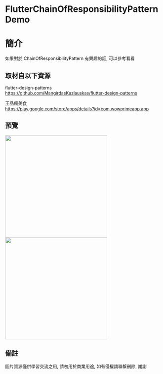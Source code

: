 # FlutterChainOfResponsibilityPatternDemo

簡介
==================================
如果對於 ChainOfResponsibilityPattern 有興趣的話, 可以參考看看                                 

取材自以下資源
--------
flutter-design-patterns                                                                 
https://github.com/MangirdasKazlauskas/flutter-design-patterns     
                  			
王品瘋美食                                                                 
https://play.google.com/store/apps/details?id=com.wowprimeapp.app     

預覽
--------
<p align="left">
  <img src="https://i.imgur.com/DDGZRTT.png" height="330"/>
  <img src="https://i.imgur.com/1Z1ZUTF.png" height="330"/>
</p> 

備註
--------
圖片資源僅供學習交流之用, 請勿用於商業用途, 如有侵權請聯繫刪除, 謝謝
